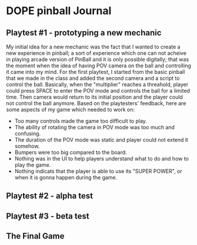 # DOPE pinball Journal
## Playtest #1 - prototyping a new mechanic
My initial idea for a new mechanic was the fact that I wanted to create a new experience in pinball; a sort of experience which one can not acheive in playing arcade version of PinBall and it is only possible digitally; that was the moment when the idea of having POV camera on the ball and controlling it came into my mind.
For the first playtest, I started from the basic pinball that we made in the class and added the second camera and a script to control the ball. Basically, when the "multiplier" reaches a threahold, player could press SPACE to enter the POV mode and controls the ball for a limited time. Then camera would return to its initial position and the player could not control the ball anymore.
Based on the playtesters' feedback, here are some aspects of my game which needed to work on:
* Too many controls made the game too difficult to play.
* The ability of rotating the camera in POV mode was too much and confusing.
* The duration of the POV mode was static and player could not extend it somehow.
* Bumpers were too big compared to the board.
* Nothing was in the UI to help players understand what to do and how to play the game.
* Nothing indicats that the player is able to use its "SUPER POWER", or when it is gonna happen during the game.


## Playtest #2 - alpha test


## Playtest #3 - beta test


## The Final Game
